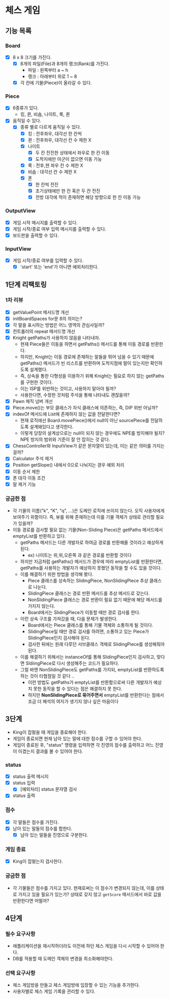 # 체스 게임

## 기능 목록

### Board
- [x] 8 x 8 크기를 가진다.
  - [x] 8개의 파일(File)과 8개의 랭크(Rank)를 가진다.
    - 파일 : 왼쪽부터 a ~ h
    - 랭크 : 아래부터 위로 1 ~ 8
  - [x] 각 칸에 기물(Piece)이 올라갈 수 있다.

### Piece
- [x] 6종류가 있다.
  - 킹, 퀸, 비숍, 나이트, 룩, 퀸
- [x] 움직일 수 있다.
  - [x] 종류 별로 다르게 움직일 수 있다.
    - [x] 킹 : 전후좌우, 대각선 한 칸씩
    - [x] 퀸 : 전후좌우, 대각선 칸 수 제한 X
    - [x] 나이트
      - [x] 두 칸 전진한 상태에서 좌우로 한 칸 이동
      - [x] 도착지에만 아군이 없으면 이동 가능
    - [x] 룩 : 전후,현 좌우 칸 수 제한 X
    - [x] 비숍 : 대각선 칸 수 제한 X
    - [x] 폰
      - [x] 한 칸씩 전진
      - [x] 초기상태에만 한 칸 혹은 두 칸 전진
      - [x] 전방 대각에 적이 존재하면 해당 방향으로 한 칸 이동 가능

### OutputView
- [x] 게임 시작 메시지를 출력할 수 있다.
- [x] 게임 시작/종료 여부 입력 메시지를 출력할 수 있다.
- [x] 보드판을 출력할 수 있다.

### InputView
- [x] 게임 시작/종료 여부를 입력할 수 있다.
  - [x] 'start' 또는 'end'가 아니면 예외처리한다.

## 1단계 리팩토링
### 1차 리뷰
- [x] getValuePoint 메서드명 개선
- [x] initBoardSpaces for문 8의 의미는?
- [x] 각 말을 표시하는 방법은 어느 영역의 관심사일까?
- [x] 컨트롤러의 repeat 메서드명 개선
- [x] Knight getPaths가 사용하지 않음을 나타내자.
  - 현재 Piece들은 이동을 하면서 getPaths() 메서드를 통해 이동 경로를 반환한다.
  - 하지만, Knight는 이동 경로에 존재하는 말들을 뛰어 넘을 수 있기 때문에 getPaths() 메서드가 빈 리스트를 반환하며 도착지점에 말이 있는지만 확인하도록 설계했다.
  - 즉, 상속을 통한 다형성을 이용하기 위해 Knight는 필요로 하지 않는 getPaths를 구현한 것이다.
  - 이는 ISP를 위반하는 것이고, 사용하지 말아야 될까?
  - 사용한다면, 수정한 것처럼 주석을 통해 나타내도 괜찮을까?
- [x] Pawn 매직 넘버 개선
- [x] Piece.move()는 부모 클래스가 자식 클래스에 의존하는, 즉, DIP 위반 아닐까?
- [x] indexOf 메서드에 List에 존재하지 않는 값을 전달한다면?
  - 현재 로직에선 Board.movePiece()에서 null이 아닌 sourcePiece를 전달하도록 설계돼있다고 생각한다.
  - 이렇게 당장의 설계상으로는 null이 되지 않는 경우에도 NPE를 방지해야 될지? NPE 방지의 범위와 기준이 잘 안 잡히는 것 같다.
- [x] ChessController와 InputView가 같은 문자열이 있는데, 이는 같은 의미를 가지는 걸까?
- [x] Calculator 주석 제거
- [x] Position getSlope() 내에서 0으로 나눠지는 경우 예외 처리
- [x] 이동 순서 제한
- [x] 폰 대각 이동 조건
- [x] 말 제거 기능

### 궁금한 점
- 각 기물의 이름("k", "K", "q", ...)은 도메인 로직에 쓰이지 않는다. 오직 사용자에게 보여주기 위함이다. 즉, 뷰를 위해 존재하는데 이를 기물 객체가 상태로 관리할 필요가 있을까?
- 이동 경로를 검사할 필요 없는 기물(Non-Sliding Piece)은 getPaths 메서드에서 emptyList를 반환하고 있다.
  - getPaths 메서드는 다른 개발자로 하여금 경로를 반환해줄 것이라고 예상하게 된다.
    - ex) 나이트는 위,위,오른쪽 과 같은 경로를 반환할 것이다
  - 하지만 지금처럼 getPaths() 메서드가 경우에 따라 emptyList를 반환한다면, getPaths를 사용하는 개발자가 예상하지 못했던 동작을 할 수도 있을 것이다.
  - 이를 해결하기 위한 방법을 생각해 봤다.
    - Piece 클래스를 상속하는 SlidingPiece, NonSlidingPiece 추상 클래스로 나눈다.
    - SlidingPiece 클래스는 경로 반환 메서드를 추상 메서드로 갖는다.
    - NonSlidingPiece 클래스는 경로 반환이 필요 없기 때문에 해당 메서드를 가지지 않는다.
    - Board에서는 SlidingPiece가 이동할 때만 경로 검사를 한다.
  - 이런 상속 구조를 가져갔을 때, 다음 문제가 발생한다.
    - Board에서는 Piece 클래스를 통해 기물 객체와 소통하게 될 것이다. 
    - SlidingPiece일 때만 경로 검사를 하려면, 소통하고 있는 Piece가 SlidingPiece인지 검사해야 된다.
    - 검사한 뒤에는 원래 다루던 서브클래스 객체로 SlidingPiece를 생성해줘야 된다.
  - 이를 해결하기 위해서는 instanceOf를 통해 SlidingPiece인지 검사하고, 맞다면 SldiingPiece로 다시 생성해주는 코드가 필요하다.
  - 그럴 바엔 NonSlidingPiece도 getPaths를 가지되, emptyList를 반환하도록 하는 것이 타협점일 것 같다 ..
    - 이런 방법도 getPaths가 emptyList를 반환함으로써 다른 개발자가 예상치 못한 동작을 할 수 있다는 점은 해결하지 못 한다.
    - 하지만 **NonSlidingPiece로 묶어주면서** emptyList를 반환한다는 점에서 조금 더 해석의 여지가 생기지 않나 싶은 마음이다

## 3단계
- King이 잡혔을 때 게임을 종료해야 한다.
- 게임이 종료되면 현재 남아 있는 말에 대한 점수를 구할 수 있어야 한다.
- 게임이 종료된 후, "status" 명령을 입력하면 각 진영의 점수를 출력하고 어느 진영이 이겼는지 결과를 볼 수 있어야 한다.

### status
- [x] status 출력 메시지
- [x] status 입력
  - [x] [예외처리] status 문자열 검사
- [x] status 출력

### 점수
- [x] 각 말들은 점수를 가진다.
- [x] 남아 있는 말들의 점수를 합한다.
  - [x] 남아 있는 말들을 진영으로 구분한다.

### 게임 종료
- [x] King이 잡혔는지 검사한다.

### 궁금한 점
- 각 기물들은 점수를 가지고 있다. 현재로써는 이 점수가 변경되지 않는데, 이를 상태로 가지고 있을 필요가 있는가? 상태로 갖지 않고 `getScore` 메서드에서 바로 값을 반환한다면 어떨까? 

## 4단계

### 필수 요구사항
- 애플리케이션을 재시작하더라도 이전에 하던 체스 게임을 다시 시작할 수 있어야 한다. 
- DB를 적용할 때 도메인 객체의 변경을 최소화해야한다.

### 선택 요구사항 
- 체스 게임방을 만들고 체스 게임방에 입장할 수 있는 기능을 추가한다.
- 사용자별로 체스 게임 기록을 관리할 수 있다.

